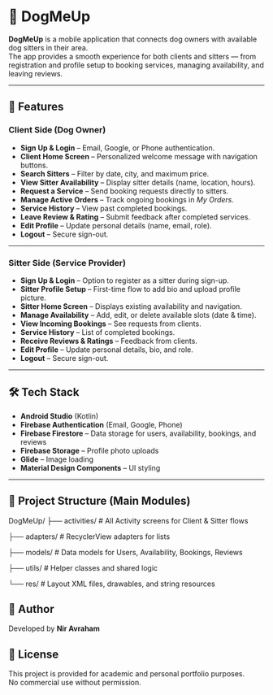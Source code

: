 
# 🐾 DogMeUp

**DogMeUp** is a mobile application that connects dog owners with available dog sitters in their area.  
The app provides a smooth experience for both clients and sitters — from registration and profile setup to booking services, managing availability, and leaving reviews.

---

## 📱 Features

### Client Side (Dog Owner)
- **Sign Up & Login** – Email, Google, or Phone authentication.
- **Client Home Screen** – Personalized welcome message with navigation buttons.
- **Search Sitters** – Filter by date, city, and maximum price.
- **View Sitter Availability** – Display sitter details (name, location, hours).
- **Request a Service** – Send booking requests directly to sitters.
- **Manage Active Orders** – Track ongoing bookings in *My Orders*.
- **Service History** – View past completed bookings.
- **Leave Review & Rating** – Submit feedback after completed services.
- **Edit Profile** – Update personal details (name, email, role).
- **Logout** – Secure sign-out.

---

### Sitter Side (Service Provider)
- **Sign Up & Login** – Option to register as a sitter during sign-up.
- **Sitter Profile Setup** – First-time flow to add bio and upload profile picture.
- **Sitter Home Screen** – Displays existing availability and navigation.
- **Manage Availability** – Add, edit, or delete available slots (date & time).
- **View Incoming Bookings** – See requests from clients.
- **Service History** – List of completed bookings.
- **Receive Reviews & Ratings** – Feedback from clients.
- **Edit Profile** – Update personal details, bio, and role.
- **Logout** – Secure sign-out.

---

## 🛠️ Tech Stack

- **Android Studio** (Kotlin)
- **Firebase Authentication** (Email, Google, Phone)
- **Firebase Firestore** – Data storage for users, availability, bookings, and reviews
- **Firebase Storage** – Profile photo uploads
- **Glide** – Image loading
- **Material Design Components** – UI styling

---

## 📂 Project Structure (Main Modules)
DogMeUp/
├── activities/ # All Activity screens for Client & Sitter flows

├── adapters/ # RecyclerView adapters for lists

├── models/ # Data models for Users, Availability, Bookings, Reviews

├── utils/ # Helper classes and shared logic

└── res/ # Layout XML files, drawables, and string resources


## 👤 Author

Developed by **Nir Avraham**

## 📜 License

This project is provided for academic and personal portfolio purposes.  
No commercial use without permission.
